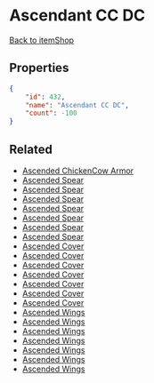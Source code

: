 # Ascendant CC DC

<no description available>

[Back to itemShop](../item-shops.md)

## Properties

```json
{
    "id": 432,
    "name": "Ascendant CC DC",
    "count": -100
}
```

## Related

- [Ascended ChickenCow Armor](../items/13671-ascended-chickencow-armor.md)
- [Ascended Spear ](../items/13683-ascended-spear.md)
- [Ascended Spear ](../items/13684-ascended-spear.md)
- [Ascended Spear ](../items/13685-ascended-spear.md)
- [Ascended Spear ](../items/13686-ascended-spear.md)
- [Ascended Spear ](../items/13687-ascended-spear.md)
- [Ascended Spear ](../items/13688-ascended-spear.md)
- [Ascended Spear ](../items/13689-ascended-spear.md)
- [Ascended Cover](../items/13690-ascended-cover.md)
- [Ascended Cover](../items/13691-ascended-cover.md)
- [Ascended Cover](../items/13692-ascended-cover.md)
- [Ascended Cover](../items/13693-ascended-cover.md)
- [Ascended Cover](../items/13694-ascended-cover.md)
- [Ascended Cover](../items/13695-ascended-cover.md)
- [Ascended Cover](../items/13696-ascended-cover.md)
- [Ascended Wings](../items/13697-ascended-wings.md)
- [Ascended Wings](../items/13698-ascended-wings.md)
- [Ascended Wings](../items/13699-ascended-wings.md)
- [Ascended Wings](../items/13700-ascended-wings.md)
- [Ascended Wings](../items/13701-ascended-wings.md)
- [Ascended Wings](../items/13702-ascended-wings.md)
- [Ascended Wings](../items/13703-ascended-wings.md)

